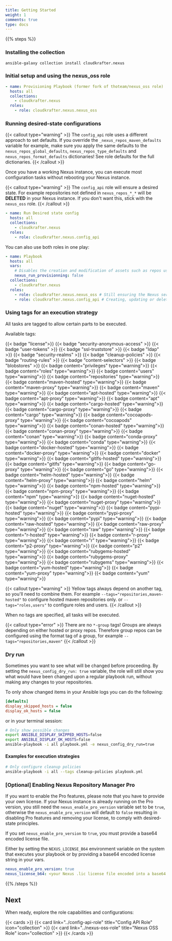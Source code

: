 ```yaml
---
title: Getting Started
weight: 1
comments: true
type: docs
---
```


{{% steps %}}

### Installing the collection

```shell
ansible-galaxy collection install cloudkrafter.nexus
```

### Initial setup and using the nexus_oss role

```yaml  {linenos=table,hl_lines=[3,4,5,6],linenostart=1,filename="playbook.yml"}
- name: Provisioning Playbook (former fork of thoteam/nexus_oss role)
  hosts: all
  collections:
    - cloudkrafter.nexus
  roles:
    - role: cloudkrafter.nexus.nexus_oss
```

### Running desired-state configurations

{{< callout type="warning" >}}
  The `config_api` role uses a different approach to set defaults. If you override the `_nexus_repos_maven_defaults` variable for example, make sure you apply the same defaults to the `nexus_repos_global_defaults`, `nexus_repos_type_defaults` and `nexus_repos_format_defaults` dictionaries! See role defaults for the full dictionaries.
{{< /callout >}}

Once you have a working Nexus instance, you can execute most configuration tasks without rebooting your Nexus instance.

{{< callout type="warning" >}}
The `config_api` role will ensure a desired state. For example repositories not defined in `nexus_repos_*_*` will be **DELETED** in your Nexus instance. If you don't want this, stick with the `nexus_oss` role.
{{< /callout >}}

```yaml  {linenos=table,hl_lines=[6],linenostart=1,filename="playbook.yml"}
- name: Run Desired state config
  hosts: all
  collections:
    - cloudkrafter.nexus
  roles:
    - role: cloudkrafter.nexus.config_api
```

You can also use both roles in one play:

```yaml  {linenos=table,hl_lines=[3,4,5,9,10],linenostart=1,filename="playbook.yml"}
- name: Playbook
  hosts: all
  vars:
    # Disables the creation and modification of assets such as repos using the nexus_oss role
    nexus_run_provisionning: false
  collections:
    - cloudkrafter.nexus
  roles:
    - role: cloudkrafter.nexus.nexus_oss # Still ensuring the Nexus server configs
    - role: cloudkrafter.nexus.config_api # Creating, updating or deleting assets such as LDAP servers
```

### Using tags for an execution strategy

All tasks are tagged to allow certain parts to be executed.

Available tags:

{{< badge "license">}}
{{< badge "security-anonymous-access" >}}
{{< badge "user-tokens" >}}
{{< badge "ssl-truststore" >}}
{{< badge "ldap" >}}
{{< badge "security-realms" >}}
{{< badge "cleanup-policies" >}}
{{< badge "routing-rules" >}}
{{< badge "content-selectors" >}}
{{< badge "blobstores" >}}
{{< badge content="privileges" type="warning">}}
{{< badge content="roles" type="warning">}}
{{< badge content="users" type="warning">}}
{{< badge content="repositories" type="warning">}}
{{< badge content="maven-hosted" type="warning">}}
{{< badge content="maven-proxy" type="warning">}}
{{< badge content="maven" type="warning">}}
{{< badge content="apt-hosted" type="warning">}}
{{< badge content="apt-proxy" type="warning">}}
{{< badge content="apt" type="warning">}}
{{< badge content="cargo-hosted" type="warning">}}
{{< badge content="cargo-proxy" type="warning">}}
{{< badge content="cargo" type="warning">}}
{{< badge content="cocoapods-proxy" type="warning">}}
{{< badge content="cocoapods" type="warning">}}
{{< badge content="conan-hosted" type="warning">}}
{{< badge content="conan-proxy" type="warning">}}
{{< badge content="conan" type="warning">}}
{{< badge content="conda-proxy" type="warning">}}
{{< badge content="conda" type="warning">}}
{{< badge content="docker-hosted" type="warning">}}
{{< badge content="docker-proxy" type="warning">}}
{{< badge content="docker" type="warning">}}
{{< badge content="gitlfs-hosted" type="warning">}}
{{< badge content="gitlfs" type="warning">}}
{{< badge content="go-proxy" type="warning">}}
{{< badge content="go" type="warning">}}
{{< badge content="helm-hosted" type="warning">}}
{{< badge content="helm-proxy" type="warning">}}
{{< badge content="helm" type="warning">}}
{{< badge content="npm-hosted" type="warning">}}
{{< badge content="npm-proxy" type="warning">}}
{{< badge content="npm" type="warning">}}
{{< badge content="nuget-hosted" type="warning">}}
{{< badge content="nuget-proxy" type="warning">}}
{{< badge content="nuget" type="warning">}}
{{< badge content="pypi-hosted" type="warning">}}
{{< badge content="pypi-proxy" type="warning">}}
{{< badge content="pypi" type="warning">}}
{{< badge content="raw-hosted" type="warning">}}
{{< badge content="raw-proxy" type="warning">}}
{{< badge content="raw" type="warning">}}
{{< badge content="r-hosted" type="warning">}}
{{< badge content="r-proxy" type="warning">}}
{{< badge content="r" type="warning">}}
{{< badge content="p2-proxy" type="warning">}}
{{< badge content="p2" type="warning">}}
{{< badge content="rubygems-hosted" type="warning">}}
{{< badge content="rubygems-proxy" type="warning">}}
{{< badge content="rubygems" type="warning">}}
{{< badge content="yum-hosted" type="warning">}}
{{< badge content="yum-proxy" type="warning">}}
{{< badge content="yum" type="warning">}}

{{< callout type="warning" >}}
Yellow tags always depend on another tag, so you'll need to combine them.
For example `--tags="repositories,maven-hosted"` to configure hosted maven repositories only.
or `--tags="roles,users"` to configure roles and users.
{{< /callout >}}

When no tags are specified, all tasks will be executed.

{{< callout type="error" >}}
There are no `*-group` tags! Groups are always depending on either hosted or proxy repos. Therefore group repos can be configured using the format tag of a group, for example `--tags="repositories,maven"`
{{< /callout >}}

### Dry run

Sometimes you want to see what will be changed before proceeding. By setting the `nexus_config_dry_run: true` variable, the role will still show you what would have been changed upon a regular playbook run, without making any changes to your repositories.

To only show changed items in your Ansible logs you can do the following:

```ini {filename="ansible.cfg"}
[defaults]
display_skipped_hosts = false
display_ok_hosts = false
```

or in your terminal session:

```bash
# Only show possible changes
export ANSIBLE_DISPLAY_SKIPPED_HOSTS=false
export ANSIBLE_DISPLAY_OK_HOSTS=false
ansible-playbook -i all playbook.yml -e nexus_config_dry_run=true
```

#### Examples for execution strategies

```bash
# Only configure cleanup policies
ansible-playbook -i all --tags cleanup-policies playbook.yml
```

### [Optional] Enabling Nexus Repository Manager Pro

If you want to enable the Pro features, please note that you have to provide your own license.
If your Nexus instance is already running on the Pro version, you still need the `nexus_enable_pro_version` variable set to be `true`, otherwise the `nexus_enable_pro_version` will default to `false` resulting in disabling Pro features and removing your license, to comply with desired-state principles.

If you set `nexus_enable_pro_version` to `true`, you must provide a base64 encoded license file.

Either by setting the `NEXUS_LICENSE_B64` environment variable on the system that executes your playbook or by providing a base64 encoded license string in your vars.

```yaml {linenos=table ,filename="group_vars/all.yml"}
nexus_enable_pro_version: true
nexus_license_b64: <your Nexus .lic license file encoded into a base64 string>`
```

{{% /steps %}}

## Next

When ready, explore the role capabilities and configurations:

{{< cards >}}
  {{< card link="../config-api-role" title="Config API Role" icon="collection" >}}
  {{< card link="../nexus-oss-role" title="Nexus OSS Role" icon="collection" >}}
{{< /cards >}}
